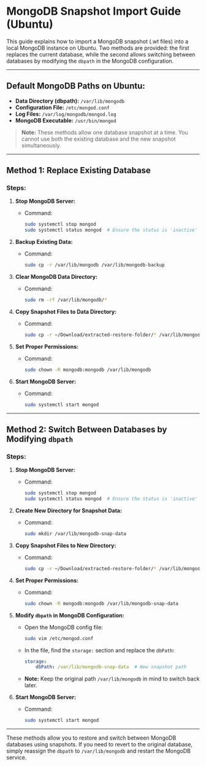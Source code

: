 # MongoDB Snapshot Import Guide (Ubuntu)

This guide explains how to import a MongoDB snapshot (.wt files) into a local MongoDB instance on Ubuntu. Two methods are provided: the first replaces the current database, while the second allows switching between databases by modifying the `dbpath` in the MongoDB configuration.

---

## Default MongoDB Paths on Ubuntu:
- **Data Directory (dbpath):** `/var/lib/mongodb`
- **Configuration File:** `/etc/mongod.conf`
- **Log Files:** `/var/log/mongodb/mongod.log`
- **MongoDB Executable:** `/usr/bin/mongod`

> **Note:** These methods allow one database snapshot at a time. You cannot use both the existing database and the new snapshot simultaneously. 

---

## Method 1: Replace Existing Database

### Steps:

1. **Stop MongoDB Server:**
   - Command:
     ```bash
     sudo systemctl stop mongod
     sudo systemctl status mongod  # Ensure the status is 'inactive'
     ```

2. **Backup Existing Data:**
   - Command:
     ```bash
     sudo cp -r /var/lib/mongodb /var/lib/mongodb-backup
     ```

3. **Clear MongoDB Data Directory:**
   - Command:
     ```bash
     sudo rm -rf /var/lib/mongodb/*
     ```

4. **Copy Snapshot Files to Data Directory:**
   - Command:
     ```bash
     sudo cp -r ~/Download/extracted-restore-folder/* /var/lib/mongodb/
     ```

5. **Set Proper Permissions:**
   - Command:
     ```bash
     sudo chown -R mongodb:mongodb /var/lib/mongodb
     ```

6. **Start MongoDB Server:**
   - Command:
     ```bash
     sudo systemctl start mongod
     ```

---

## Method 2: Switch Between Databases by Modifying `dbpath`

### Steps:

1. **Stop MongoDB Server:**
   - Command:
     ```bash
     sudo systemctl stop mongod
     sudo systemctl status mongod  # Ensure the status is 'inactive'
     ```

2. **Create New Directory for Snapshot Data:**
   - Command:
     ```bash
     sudo mkdir /var/lib/mongodb-snap-data
     ```

3. **Copy Snapshot Files to New Directory:**
   - Command:
     ```bash
     sudo cp -r ~/Download/extracted-restore-folder/* /var/lib/mongodb-snap-data/
     ```

4. **Set Proper Permissions:**
   - Command:
     ```bash
     sudo chown -R mongodb:mongodb /var/lib/mongodb-snap-data
     ```

5. **Modify `dbpath` in MongoDB Configuration:**
   - Open the MongoDB config file:
     ```bash
     sudo vim /etc/mongod.conf
     ```
   - In the file, find the `storage:` section and replace the `dbPath`:
     ```yaml
     storage:
         dbPath: /var/lib/mongodb-snap-data  # New snapshot path
     ```
   - **Note:** Keep the original path `/var/lib/mongodb` in mind to switch back later.

6. **Start MongoDB Server:**
   - Command:
     ```bash
     sudo systemctl start mongod
     ```

---

These methods allow you to restore and switch between MongoDB databases using snapshots. If you need to revert to the original database, simply reassign the `dbpath` to `/var/lib/mongodb` and restart the MongoDB service.
